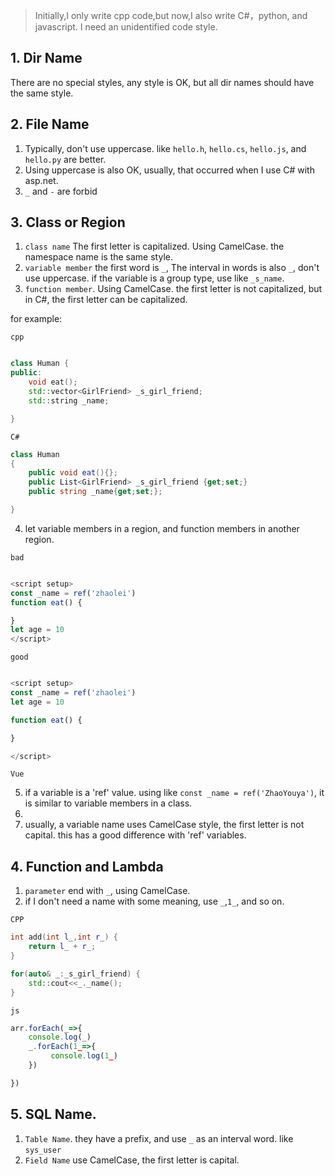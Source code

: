 > Initially,I only write cpp code,but now,I also write C#，python, and javascript. I need an unidentified code style.


## 1. Dir Name

There are no special styles, any style is OK, but all dir names should have the same style. 

## 2. File Name

1. Typically, don't use uppercase. like `hello.h`, `hello.cs`, `hello.js`, and `hello.py` are better. 
2. Using uppercase is also OK, usually, that occurred when I use C# with asp.net.
3. `_` and `-` are forbid


## 3. Class or Region


1. `class name` The first letter is capitalized. Using CamelCase. the namespace name is the same style.
2. `variable member` the first word is `_`, The interval in words is also `_`, don't use uppercase. if the variable is a group type, use like `_s_name`.
3. `function member`. Using CamelCase. the first letter is not capitalized, but in C#, the first letter can be capitalized.


for example:

`cpp`
```cpp

class Human {
public:
    void eat();
    std::vector<GirlFriend> _s_girl_friend;
    std::string _name;

}

```

`C#`

```C#
class Human 
{
    public void eat(){};
    public List<GirlFriend> _s_girl_friend {get;set;}
    public string _name{get;set;};

}
```
4. let variable members in a region, and function members in another region.

`bad`
``` javascript

<script setup>
const _name = ref('zhaolei')
function eat() {

}
let age = 10
</script>

```

`good`

``` javascript

<script setup>
const _name = ref('zhaolei')
let age = 10

function eat() {

}

</script>

``` 

`Vue`

5. if a variable is a 'ref' value. using like `const _name = ref('ZhaoYouya')`, it is similar to variable members in a class.
6. 
7. usually, a variable name uses CamelCase style, the first letter is not capital. this has a good difference with 'ref' variables.

## 4. Function and Lambda

1. `parameter` end with `_`, using CamelCase.
2. if I don't need a name with some meaning, use `_`,`1_`, and so on.

`CPP`

``` cpp
int add(int l_,int r_) {
    return l_ + r_;
}

for(auto& _:_s_girl_friend) {
    std::cout<<_._name();
}
```

`js`

``` javascript
arr.forEach(_=>{
    console.log(_)
    _.forEach(1_=>{
         console.log(1_)
    })

})
```

## 5. SQL Name.

1. `Table Name`. they have a prefix, and use `_` as an interval word. like `sys_user`
2. `Field Name` use CamelCase, the first letter is capital. 




